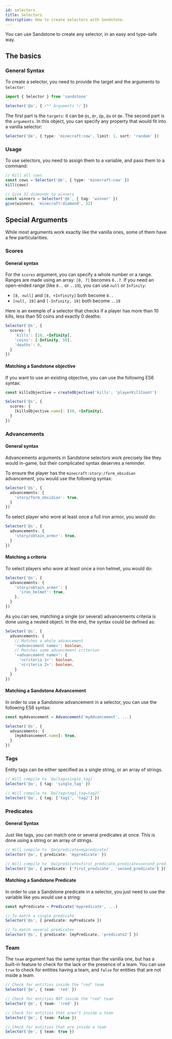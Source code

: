 ```yaml
---
id: selectors
title: Selectors
description: How to create selectors with Sandstone.
---
```


You can use Sandstone to create any selector, in an easy and type-safe way.

## The basics

### General Syntax

To create a selector, you need to provide the target and the arguments to `Selector`:
```ts
import { Selector } from 'sandstone'

Selector('@a', { /** Arguments */ })
```

The first part is the `targets`: it can be `@s`, `@r`, `@p`, `@a` or `@e`.
The second part is the `arguments`. In this object, you can specify any property that would fit into a vanilla selector:

```ts
Selector('@e', { type: 'minecraft:cow', limit: 1, sort: 'random' })
```

### Usage

To use selectors, you need to assign them to a variable, and pass them to a command:
```ts
// Kill all cows
const cows = Selector('@e', { type: 'minecraft:cow' })
kill(cows)

// Give 32 diamonds to winners
const winners = Selector('@e', { tag: 'winner' })
give(winners, 'minecraft:diamond', 32)
```

## Special Arguments

While most arguments work exactly like the vanilla ones, some of them have a few particularities.

### Scores

#### General syntax

For the `scores` argument, you can specify a whole number or a range. Ranges are made using an array: `[0, 7]` becomes `0..7`. If you need an open-ended range (like `8..` or `..19`), you can use `null` or `Infinity`: 

- `[8, null]` and `[8, +Infinity]` both become `8..`
- `[null, 19]` and `[-Infinity, 19]` both become `..19`

Here is an exemple of a selector that checks if a player has more than 10 kills, less than 50 coins and exactly 0 deaths:
```ts
Selector('@s', {
  scores: { 
    'kills': [10, +Infinity],
    'coins': [-Infinity, 50],
    'deaths': 0,
  } 
})
```

#### Matching a Sandstone objective

If you want to use an existing objective, you can use the following ES6 syntax:
```ts
const killsObjective = createObjective('kills', 'playerKillCount')

Selector('@s', {
  scores: {
    [killsObjective.name]: [10, +Infinity],
  }
})
```

### Advancements

#### General syntax

Advancements arguments in Sandstone selectors work precisely like they would in-game, but their complicated syntax deserves a reminder.

To ensure the player has the `minecraft:story:/form_obsidian` advancement, you would use the following syntax:
```ts
Selector('@s', {
  advancements: {
    'story/form_obsidian': true,
  }
})
```

To select player who wore at least once a full iron armor, you would do:
```ts
Selector('@s', {
  advancements: {
    'story/obtain_armor': true,
  }
})
```

#### Matching a criteria

To select players who wore at least once a iron helmet, you would do:
```ts
Selector('@s', {
  advancements: {
    'story/obtain_armor': {
      'iron_helmet': true, 
    },
  }
})
```

As you can see, matching a single (or several) advancements criteria is done using a nested object. In the end, the syntax could be defined as:
```ts
Selector('@s', {
  advancements: {
    // Matches a whole advancement
    '<advancement name>': boolean,
    // Matches some advancement criterion
    '<advancement name>': {
      '<criteria 1>': boolean,
      '<criteria 2>': boolean,
    }
  }
})
```

#### Matching a Sandstone Advancement

In order to use a Sandstone advancement in a selector, you can use the following ES6 syntax:
```ts
const myAdvancement = Advancement('myAdvancement', ...)

Selector('@s', {
  advancements: {
    [myAdvancement.name]: true,
  }
})
```

### Tags

Entity tags can be either specified as a single string, or an array of strings.

```ts
// Will compile to `@a[tag=single_tag]`
Selector('@a', { tag: 'single_tag' })

// Will compile to `@a[tag=tag1,tag=tag2]`
Selector('@a', { tag: ['tag1', 'tag2'] })
```

### Predicates

#### General Syntax

Just like tags, you can match one or several predicates at once. This is done using a string or an array of strings.

```ts
// Will compile to `@a[predicate=mypredicate]`
Selector('@a', { predicate: 'mypredicate' })

// Will compile to `@a[predicate=first_predicate,predicate=second_predicate]`
Selector('@a', { predicate: ['first_predicate', 'second_predicate'] })
```

#### Matching a Sandstone Predicate

In order to use a Sandstone predicate in a selector, you just need to use the variable like you would use a string:

```ts
const myPredicate = Predicate('mypredicate', ...)

// To match a single predicate
Selector('@s', { predicate: myPredicate })

// To match several predicates
Selector('@s', { predicate: [myPredicate, 'predicate2'] })
```

### Team

The `team` argument has the same syntax than the vanilla one, but has a built-in feature to check for the lack or the presence of a team. You can use `true` to check for entities having a team, and `false` for entities that are not inside a team.

```ts
// Check for entities inside the "red" team
Selector('@e', { team: 'red' })

// Check for entities NOT inside the "red" team
Selector('@e', { team: '!red' })

// Check for entities that aren't inside a team
Selector('@e', { team: false })

// Check for entities that are inside a team
Selector('@e', { team: true })
```
